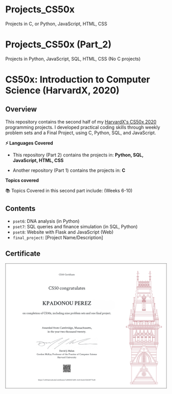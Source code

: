 # Projects_CS50x 
Projects in C, or Python, JavaScript, HTML, CSS

# Projects_CS50x (Part_2)
Projects in Python, JavaScript, SQL, HTML, CSS (No C projects)


# CS50x: Introduction to Computer Science (HarvardX, 2020)


## Overview
This repository contains the second half of my [HarvardX's CS50x 2020](https://cs50.harvard.edu/college/2020/fall/syllabus/) programming projects. 
I developed practical coding skills through weekly problem sets and a Final Project, using C, Python, SQL, and JavaScript. 

**⚡ Languages Covered**
- This repository (Part 2) contains the projects in: **Python, SQL, JavaScript, HTML, CSS**

- Another repository (Part 1) contains the projects in: **C**




**Topics covered** 

📚 Topics Covered in this second part include: (Weeks 6-10)






## Contents

- `pset6`: DNA analysis (in Python)
- `pset7`: SQL queries and finance simulation (in SQL, Python)
- `pset8`: Website with Flask and JavaScript (Web)
- `final_project`: [Project Name/Description]



## Certificate
![CS50x Certificate](/images/Certificat_CS50x_letter.png)

